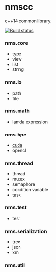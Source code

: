 # nmscc
c++14 common library.

[![Build status](https://ci.appveyor.com/api/projects/status/ry9oa2mxrj8hk613/branch/master?svg=true)](https://ci.appveyor.com/project/lumpyzhu/nmscc/branch/master)

### nms.core
- type
- view
- list
- string

### nms.io
- path
- file

### nms.math
- lamda expression

### nms.hpc
- [cuda](/doc/nms.hpc.cuda.md)
- opencl

### nms.thread
- thread
- mutex
- semaphore
- condition variable
- task

### nms.test
- test

### nms.serialization
- tree
- json
- xml

### nms.util

